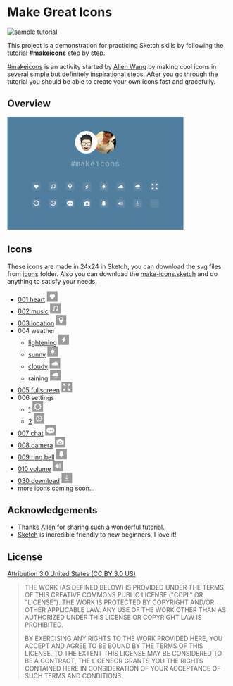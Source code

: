# Make Great Icons

<img src='http://ww2.sinaimg.cn/mw690/460030e8gw1f7pvsp9mxtg208w08wwjg.gif' alt='sample tutorial' width='320'/>

This project is a demonstration for practicing Sketch skills by following the tutorial **#makeicons** step by step.

[#makeicons](https://twitter.com/hashtag/makeicons?src=hash) is an activity started by [Allen Wang](https://dribbble.com/openallen) by making cool icons in several simple but definitely inspirational steps. After you go through the tutorial you should be able to create your own icons fast and gracefully.

## Overview

<img src='artboard-overview.png' alt='artboard overview' width='400'/>

## Icons

These icons are made in  24x24 in Sketch, you can download the svg files from [icons](icons/) folder. Also you can download the [make-icons.sketch](make-icons.sketch) and do anything to satisfy your needs.

- [001 heart](http://ww2.sinaimg.cn/mw690/460030e8gw1f7pvsp9mxtg208w08wwjg.gif) <img src='icons/001-heart.png' alt='001 heart' width='24'/>
- [002 music](http://ww1.sinaimg.cn/mw690/460030e8gw1f7r1fxcgotg208w08wai6.gif) <img src='icons/002-music.png' alt='002 music' width='24'/>
- [003 location](http://ww2.sinaimg.cn/mw690/460030e8gw1f7s5xvgfe4g20b40b4n3o.gif) <img src='icons/003-location.png' alt='003 location' width='24'/>
- 004 weather
	- [lightening](http://ww1.sinaimg.cn/mw690/460030e8gw1f7t9jt2g3gg208w08w412.gif) <img src='icons/004-lightening.png' alt='004 lightening' width='24'/>
	- [sunny](http://ww3.sinaimg.cn/mw690/460030e8gw1f7t9jy4vddg208w08wagu.gif) <img src='icons/004-sunny.png' alt='004 sunny' width='24'/>
	- [cloudy](http://ww2.sinaimg.cn/mw690/460030e8gw1f7t9k3wpucg208w08wdkk.gif) <img src='icons/004-cloudy.png' alt='004 cloudy' width='24'/>
	- raining <img src='icons/004-raining.png' alt='004 raining' width='24'/>
- [005 fullscreen](http://ww4.sinaimg.cn/mw690/460030e8gw1f7tzkim800g208w08wn3i.gif) <img src='icons/005-fullscreen.png' alt='005 fullscreen' width='24'/>
- 006 settings
	- [1](http://ww2.sinaimg.cn/mw690/460030e8gw1f7v2rayy22g208w08w7ci.gif) <img src='icons/006-settings-1.png' alt='006 settings 1' width='24'/>
	- [2](http://ww4.sinaimg.cn/mw690/460030e8gw1f7v2r85x3cg208w08wh0e.gif) <img src='icons/006-settings-2.png' alt='006 settings 2' width='24'/>
- [007 chat](http://ww4.sinaimg.cn/mw690/460030e8gw1f7walwx9bzg208w08wtfl.gif) <img src='icons/007-chat.png' alt='007 chat' width='24'/>
- [008 camera](http://ww3.sinaimg.cn/mw690/460030e8gw1f7xp0uf20kg208w08wjyb.gif) <img src='icons/008-camera.png' alt='008 camera' width='24'/>
- [009 ring bell](http://ww1.sinaimg.cn/mw690/460030e8gw1f7z4d9lgt9g208w08wgsp.gif) <img src='icons/009-ring-bell.png' alt='009 ring bell' width='24'/>
- [010 volume](http://ww3.sinaimg.cn/mw690/460030e8gw1f808vwzch5g208w08wgxl.gif) <img src='icons/010-volume.png' alt='010 volume' width='24'/>
- [030 download](http://ww3.sinaimg.cn/mw690/460030e8gw1f8ncx4nsqng208w08wjx2.gif) <img src='icons/030-download.png' alt='030 download' width='24'/>
- more icons coming soon...

## Acknowledgements

- Thanks [Allen](https://github.com/allenwong) for sharing such a wonderful tutorial.
- [Sketch](https://www.sketchapp.com/) is incredible friendly to new beginners, I love it!

## License

[Attribution 3.0 United States (CC BY 3.0 US)](https://creativecommons.org/licenses/by/3.0/us/)

>
> THE WORK (AS DEFINED BELOW) IS PROVIDED UNDER THE TERMS OF THIS CREATIVE COMMONS PUBLIC LICENSE ("CCPL" OR "LICENSE"). THE WORK IS PROTECTED BY COPYRIGHT AND/OR OTHER APPLICABLE LAW. ANY USE OF THE WORK OTHER THAN AS AUTHORIZED UNDER THIS LICENSE OR COPYRIGHT LAW IS PROHIBITED.
>
> BY EXERCISING ANY RIGHTS TO THE WORK PROVIDED HERE, YOU ACCEPT AND AGREE TO BE BOUND BY THE TERMS OF THIS LICENSE. TO THE EXTENT THIS LICENSE MAY BE CONSIDERED TO BE A CONTRACT, THE LICENSOR GRANTS YOU THE RIGHTS CONTAINED HERE IN CONSIDERATION OF YOUR ACCEPTANCE OF SUCH TERMS AND CONDITIONS.
